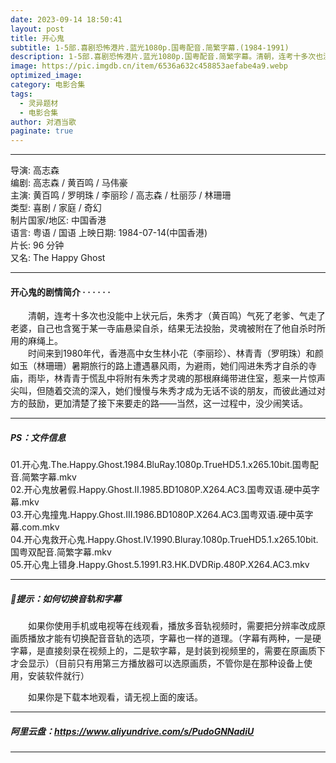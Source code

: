 ```yaml
---
date: 2023-09-14 18:50:41
layout: post
title: 开心鬼
subtitle: 1-5部.喜剧恐怖港片.蓝光1080p.国粤配音.简繁字幕.(1984-1991)
description: 1-5部.喜剧恐怖港片.蓝光1080p.国粤配音.简繁字幕。清朝，连考十多次也没能中上状元后，朱秀才（黄百鸣）气死了老爹、气走了老婆，自己也含冤于某一寺庙悬梁自杀，结果无法投胎，灵魂被附在了他自杀时所用的麻绳上......
image: https://pic.imgdb.cn/item/6536a632c458853aefabe4a9.webp
optimized_image: 
category: 电影合集
tags:
  - 灵异题材
  - 电影合集
author: 对酒当歌
paginate: true
---
```


---

导演: 高志森  
编剧: 高志森 / 黄百鸣 / 马伟豪  
主演: 黄百鸣 / 罗明珠 / 李丽珍 / 高志森 / 杜丽莎 / 林珊珊  
类型: 喜剧 / 家庭 / 奇幻  
制片国家/地区: 中国香港  
语言: 粤语 / 国语
上映日期: 1984-07-14(中国香港)  
片长: 96 分钟  
又名: The Happy Ghost  

---

#### 开心鬼的剧情简介 · · · · · ·

　　清朝，连考十多次也没能中上状元后，朱秀才（黄百鸣）气死了老爹、气走了老婆，自己也含冤于某一寺庙悬梁自杀，结果无法投胎，灵魂被附在了他自杀时所用的麻绳上。  
　　时间来到1980年代，香港高中女生林小花（李丽珍）、林青青（罗明珠）和颜如玉（林珊珊）暑期旅行的路上遭遇暴风雨，为避雨，她们闯进朱秀才自杀的寺庙，雨毕，林青青于慌乱中将附有朱秀才灵魂的那根麻绳带进住室，惹来一片惊声尖叫，但随着交流的深入，她们慢慢与朱秀才成为无话不谈的朋友，而彼此通过对方的鼓励，更加清楚了接下来要走的路——当然，这一过程中，没少闹笑话。

---

##### PS：文件信息

01.开心鬼.The.Happy.Ghost.1984.BluRay.1080p.TrueHD5.1.x265.10bit.国粤配音.简繁字幕.mkv  
02.开心鬼放暑假.Happy.Ghost.II.1985.BD1080P.X264.AC3.国粤双语.硬中英字幕.mkv  
03.开心鬼撞鬼.Happy.Ghost.III.1986.BD1080P.X264.AC3.国粤双语.硬中英字幕.com.mkv  
04.开心鬼救开心鬼.Happy.Ghost.IV.1990.Bluray.1080p.TrueHD5.1.x265.10bit.国粤双配音.简繁字幕.mkv  
05.开心鬼上错身.Happy.Ghost.5.1991.R3.HK.DVDRip.480P.X264.AC3.mkv  

---

##### 🔔提示：如何切换音轨和字幕

　　如果你使用手机或电视等在线观看，播放多音轨视频时，需要把分辨率改成原画质播放才能有切换配音音轨的选项，字幕也一样的道理。（字幕有两种，一是硬字幕，是直接刻录在视频上的，二是软字幕，是封装到视频里的，需要在原画质下才会显示）（目前只有用第三方播放器可以选原画质，不管你是在那种设备上使用，安装软件就行）

　　如果你是下载本地观看，请无视上面的废话。

---

##### 阿里云盘：<https://www.aliyundrive.com/s/PudoGNNadiU>

---
